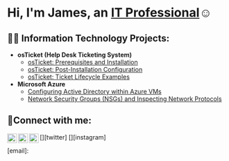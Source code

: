 <h1>Hi, I'm James, an <a href="https://linkedin.com/in/James">IT Professional</a>☺</h1>

<h2>👨‍💻 Information Technology Projects:</h2>

- <b>osTicket (Help Desk Ticketing System)</b>
  - [osTicket: Prerequisites and Installation](https://github.com/JamesPelayo008cc/osticket-prereqs)
  - [osTicket: Post-Installation Configuration](https://github.com/JamesPelayo008/post-install-config)
  - [osTicket: Ticket Lifecycle Examples](https://github.com/JamesPelayo008/ticket-lifecycle)
- <b>Microsoft Azure</b>
  - [Configuring  Active Directory within Azure VMs](https://github.com/JamesPelayo008/configure-ad)
  - [Network Security Groups (NSGs) and Inspecting Network Protocols](https://github.com/JamesPelayo008/azure-network-protocols)

<h2>🤳Connect with me:</h2>

[<img align="left" alt="Josh | Twitter" width="22px" src="https://cdn.jsdelivr.net/npm/simple-icons@v3/icons/twitter.svg" />][twitter]
[<img align="left" alt="Josh | LinkedIn" width="22px" src="https://cdn.jsdelivr.net/npm/simple-icons@v3/icons/linkedin.svg" />][linkedin]
[<img align="left" alt="Josh | Instagram" width="22px" src="https://cdn.jsdelivr.net/npm/simple-icons@v3/icons/instagram.svg" />][instagram]

[email]: 

[linkedin]: https://linkedin.com/in/Josh
